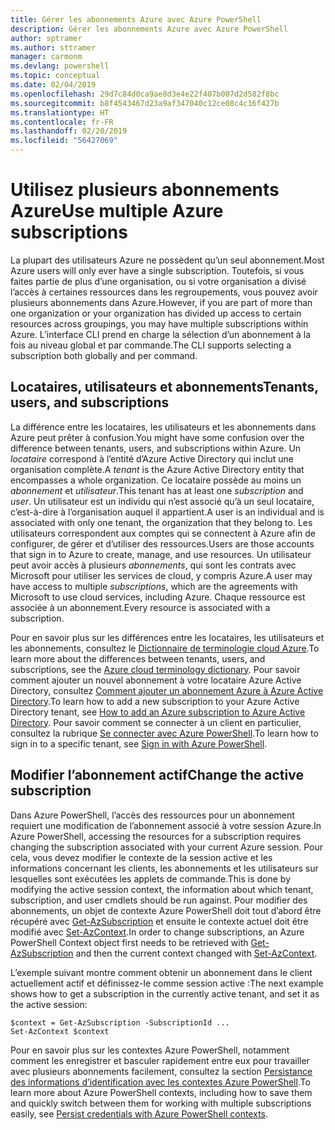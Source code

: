 ```yaml
---
title: Gérer les abonnements Azure avec Azure PowerShell
description: Gérer les abonnements Azure avec Azure PowerShell
author: sptramer
ms.author: sttramer
manager: carmonm
ms.devlang: powershell
ms.topic: conceptual
ms.date: 02/04/2019
ms.openlocfilehash: 29d7c84d0ca9ae8d3e4e22f407b007d2d582f8bc
ms.sourcegitcommit: b8f4543467d23a9af347040c12ce08c4c16f427b
ms.translationtype: HT
ms.contentlocale: fr-FR
ms.lasthandoff: 02/20/2019
ms.locfileid: "56427069"
---
```

# <a name="use-multiple-azure-subscriptions"></a><span data-ttu-id="dff09-103">Utilisez plusieurs abonnements Azure</span><span class="sxs-lookup"><span data-stu-id="dff09-103">Use multiple Azure subscriptions</span></span>

<span data-ttu-id="dff09-104">La plupart des utilisateurs Azure ne possèdent qu’un seul abonnement.</span><span class="sxs-lookup"><span data-stu-id="dff09-104">Most Azure users will only ever have a single subscription.</span></span> <span data-ttu-id="dff09-105">Toutefois, si vous faites partie de plus d’une organisation, ou si votre organisation a divisé l’accès à certaines ressources dans les regroupements, vous pouvez avoir plusieurs abonnements dans Azure.</span><span class="sxs-lookup"><span data-stu-id="dff09-105">However, if you are part of more than one organization or your organization has divided up access to certain resources across groupings, you may have multiple subscriptions within Azure.</span></span> <span data-ttu-id="dff09-106">L’interface CLI prend en charge la sélection d’un abonnement à la fois au niveau global et par commande.</span><span class="sxs-lookup"><span data-stu-id="dff09-106">The CLI supports selecting a subscription both globally and per command.</span></span>

## <a name="tenants-users-and-subscriptions"></a><span data-ttu-id="dff09-107">Locataires, utilisateurs et abonnements</span><span class="sxs-lookup"><span data-stu-id="dff09-107">Tenants, users, and subscriptions</span></span>

<span data-ttu-id="dff09-108">La différence entre les locataires, les utilisateurs et les abonnements dans Azure peut prêter à confusion.</span><span class="sxs-lookup"><span data-stu-id="dff09-108">You might have some confusion over the difference between tenants, users, and subscriptions within Azure.</span></span> <span data-ttu-id="dff09-109">Un _locataire_ correspond à l’entité d’Azure Active Directory qui inclut une organisation complète.</span><span class="sxs-lookup"><span data-stu-id="dff09-109">A _tenant_ is the Azure Active Directory entity that encompasses a whole organization.</span></span> <span data-ttu-id="dff09-110">Ce locataire possède au moins un _abonnement_ et _utilisateur_.</span><span class="sxs-lookup"><span data-stu-id="dff09-110">This tenant has at least one _subscription_ and _user_.</span></span> <span data-ttu-id="dff09-111">Un utilisateur est un individu qui n’est associé qu’à un seul locataire, c’est-à-dire à l’organisation auquel il appartient.</span><span class="sxs-lookup"><span data-stu-id="dff09-111">A user is an individual and is associated with only one tenant, the organization that they belong to.</span></span> <span data-ttu-id="dff09-112">Les utilisateurs correspondent aux comptes qui se connectent à Azure afin de configurer, de gérer et d’utiliser des ressources.</span><span class="sxs-lookup"><span data-stu-id="dff09-112">Users are those accounts that sign in to Azure to create, manage, and use resources.</span></span>
<span data-ttu-id="dff09-113">Un utilisateur peut avoir accès à plusieurs _abonnements_, qui sont les contrats avec Microsoft pour utiliser les services de cloud, y compris Azure.</span><span class="sxs-lookup"><span data-stu-id="dff09-113">A user may have access to multiple _subscriptions_, which are the agreements with Microsoft to use cloud services, including Azure.</span></span> <span data-ttu-id="dff09-114">Chaque ressource est associée à un abonnement.</span><span class="sxs-lookup"><span data-stu-id="dff09-114">Every resource is associated with a subscription.</span></span>

<span data-ttu-id="dff09-115">Pour en savoir plus sur les différences entre les locataires, les utilisateurs et les abonnements, consultez le [Dictionnaire de terminologie cloud Azure](/azure/azure-glossary-cloud-terminology).</span><span class="sxs-lookup"><span data-stu-id="dff09-115">To learn more about the differences between tenants, users, and subscriptions, see the [Azure cloud terminology dictionary](/azure/azure-glossary-cloud-terminology).</span></span>  <span data-ttu-id="dff09-116">Pour savoir comment ajouter un nouvel abonnement à votre locataire Azure Active Directory, consultez [Comment ajouter un abonnement Azure à Azure Active Directory](/azure/active-directory/active-directory-how-subscriptions-associated-directory).</span><span class="sxs-lookup"><span data-stu-id="dff09-116">To learn how to add a new subscription to your Azure Active Directory tenant, see [How to add an Azure subscription to Azure Active Directory](/azure/active-directory/active-directory-how-subscriptions-associated-directory).</span></span>
<span data-ttu-id="dff09-117">Pour savoir comment se connecter à un client en particulier, consultez la rubrique [Se connecter avec Azure PowerShell](/powershell/azure/authenticate-azureps).</span><span class="sxs-lookup"><span data-stu-id="dff09-117">To learn how to sign in to a specific tenant, see [Sign in with Azure PowerShell](/powershell/azure/authenticate-azureps).</span></span>

## <a name="change-the-active-subscription"></a><span data-ttu-id="dff09-118">Modifier l’abonnement actif</span><span class="sxs-lookup"><span data-stu-id="dff09-118">Change the active subscription</span></span>

<span data-ttu-id="dff09-119">Dans Azure PowerShell, l’accès des ressources pour un abonnement requiert une modification de l’abonnement associé à votre session Azure.</span><span class="sxs-lookup"><span data-stu-id="dff09-119">In Azure PowerShell, accessing the resources for a subscription requires changing the subscription associated with your current Azure session.</span></span>
<span data-ttu-id="dff09-120">Pour cela, vous devez modifier le contexte de la session active et les informations concernant les clients, les abonnements et les utilisateurs sur lesquelles sont exécutées les applets de commande.</span><span class="sxs-lookup"><span data-stu-id="dff09-120">This is done by modifying the active session context, the information about which tenant, subscription, and user cmdlets should be run against.</span></span>
<span data-ttu-id="dff09-121">Pour modifier des abonnements, un objet de contexte Azure PowerShell doit tout d’abord être récupéré avec [Get-AzSubscription](/powershell/module/az.accounts/get-azsubscription) et ensuite le contexte actuel doit être modifié avec [Set-AzContext](/powershell/module/az.accounts/set-azcontext).</span><span class="sxs-lookup"><span data-stu-id="dff09-121">In order to change subscriptions, an Azure PowerShell Context object first needs to be retrieved with [Get-AzSubscription](/powershell/module/az.accounts/get-azsubscription) and then the current context changed with [Set-AzContext](/powershell/module/az.accounts/set-azcontext).</span></span>

<span data-ttu-id="dff09-122">L’exemple suivant montre comment obtenir un abonnement dans le client actuellement actif et définissez-le comme session active :</span><span class="sxs-lookup"><span data-stu-id="dff09-122">The next example shows how to get a subscription in the currently active tenant, and set it as the active session:</span></span>

```powershell-interactive
$context = Get-AzSubscription -SubscriptionId ...
Set-AzContext $context
```

<span data-ttu-id="dff09-123">Pour en savoir plus sur les contextes Azure PowerShell, notamment comment les enregistrer et basculer rapidement entre eux pour travailler avec plusieurs abonnements facilement, consultez la section [Persistance des informations d’identification avec les contextes Azure PowerShell](context-persistence.md).</span><span class="sxs-lookup"><span data-stu-id="dff09-123">To learn more about Azure PowerShell contexts, including how to save them and quickly switch between them for working with multiple subscriptions easily, see [Persist credentials with Azure PowerShell contexts](context-persistence.md).</span></span>

